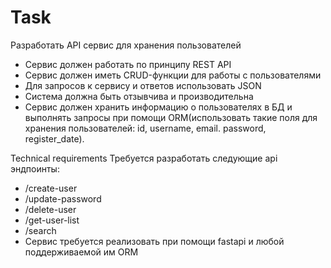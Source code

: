 # Task
Разработать API сервис для хранения пользователей
- Сервис должен работать по принципу REST API
- Сервис должен иметь CRUD-функции для работы с пользователями
- Для запросов к сервису и ответов использовать JSON
- Система должна быть отзывчива и производительна
- Сервис должен хранить информацию о пользователях в БД и выполнять запросы при помощи ORM(использовать такие поля для хранения пользователей: 
  id, username, email. password, register_date).

Technical requirements 
Требуется разработать следующие api эндпоинты:
- /create-user
- /update-password
- /delete-user
- /get-user-list
- /search
- Сервис требуется реализовать при помощи fastapi и любой поддерживаемой им ORM
